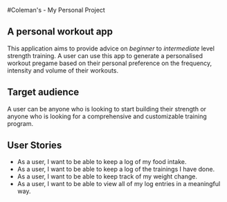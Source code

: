 #Coleman's -  My Personal Project

## A personal workout app

This application aims to provide advice on *beginner* to *intermediate* level strength training.
A user can use this app to generate a personalised workout pregame based on their personal preference on the frequency, intensity and volume of their workouts.

## Target audience

A user can be anyone who is looking to start building their strength or anyone who is looking for a comprehensive and customizable training program.

## User Stories

- As a user, I want to be able to keep a log of my food intake.
- As a user, I want to be able to keep a log of the trainings I have done. 
- As a user, I want to be able to keep track of my weight change.
- As a user, I want to be able to view all of my log entries in a meaningful way.



